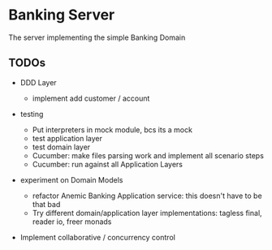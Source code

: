 # Banking Server
The server implementing the simple Banking Domain

## TODOs
- DDD Layer
  - implement add customer / account

- testing
  - Put interpreters in mock module, bcs its a mock
  - test application layer
  - test domain layer
  - Cucumber: make files parsing work and implement all scenario steps
  - Cucumber: run against all Application Layers

- experiment on Domain Models
  - refactor Anemic Banking Application service: this doesn't have to be that bad
  - Try different domain/application layer implementations: tagless final, reader io, freer monads

- Implement collaborative / concurrency control